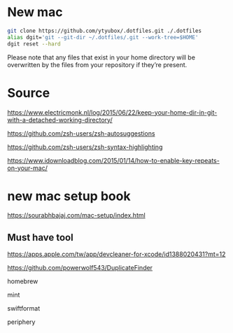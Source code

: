 # New mac

```bash
git clone https://github.com/ytyubox/.dotfiles.git ./.dotfiles
alias dgit='git --git-dir ~/.dotfiles/.git --work-tree=$HOME'
dgit reset --hard
```
Please note that any files that exist in your home directory will be overwritten by the files from your repository if they’re present.


# Source
https://www.electricmonk.nl/log/2015/06/22/keep-your-home-dir-in-git-with-a-detached-working-directory/

https://github.com/zsh-users/zsh-autosuggestions

https://github.com/zsh-users/zsh-syntax-highlighting

https://www.idownloadblog.com/2015/01/14/how-to-enable-key-repeats-on-your-mac/

# new mac setup book

https://sourabhbajaj.com/mac-setup/index.html

## Must have tool 

https://apps.apple.com/tw/app/devcleaner-for-xcode/id1388020431?mt=12

https://github.com/powerwolf543/DuplicateFinder

homebrew

mint

swiftformat

periphery
